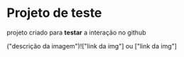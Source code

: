 # Projeto de teste

projeto criado para **testar** a interação no github

("descrição da imagem")!["link da img"]
ou
["link da img"]
<img src="">
